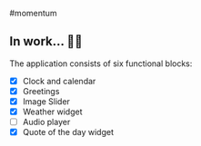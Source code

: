 #momentum

## In work... 🧑‍💻

The application consists of six functional blocks:

- [x] Clock and calendar
- [x] Greetings
- [x] Image Slider
- [x] Weather widget
- [ ] Audio player
- [x] Quote of the day widget
